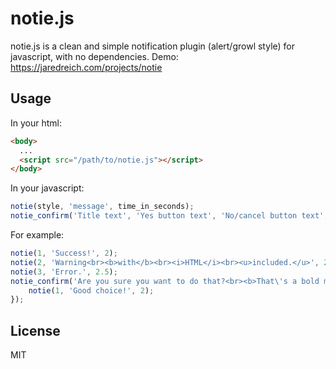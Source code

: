 # notie.js

notie.js is a clean and simple notification plugin (alert/growl style) for javascript, with no dependencies.
Demo: https://jaredreich.com/projects/notie

## Usage
In your html:
```html
<body>
  ...
  <script src="/path/to/notie.js"></script>
</body>
```
In your javascript:
```javascript
notie(style, 'message', time_in_seconds);
notie_confirm('Title text', 'Yes button text', 'No/cancel button text', yes_callback)
```
For example:
```javascript
notie(1, 'Success!', 2);
notie(2, 'Warning<br><b>with</b><br><i>HTML</i><br><u>included.</u>', 2);
notie(3, 'Error.', 2.5);
notie_confirm('Are you sure you want to do that?<br><b>That\'s a bold move...</b>', 'Yes', 'Cancel', function() {
    notie(1, 'Good choice!', 2);
});
```

## License
MIT